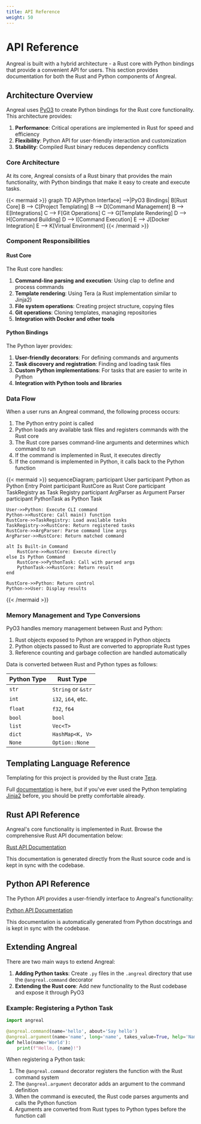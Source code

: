```yaml
---
title: API Reference
weight: 50
---
```


# API Reference

Angreal is built with a hybrid architecture - a Rust core with Python bindings that provide a convenient API for users. This section provides documentation for both the Rust and Python components of Angreal.

## Architecture Overview

Angreal uses [PyO3](https://pyo3.rs/) to create Python bindings for the Rust core functionality. This architecture provides:

1. **Performance**: Critical operations are implemented in Rust for speed and efficiency
2. **Flexibility**: Python API for user-friendly interaction and customization
3. **Stability**: Compiled Rust binary reduces dependency conflicts

### Core Architecture

At its core, Angreal consists of a Rust binary that provides the main functionality, with Python bindings that make it easy to create and execute tasks.

{{< mermaid >}}
graph TD
    A[Python Interface] -->|PyO3 Bindings| B[Rust Core]
    B --> C[Project Templating]
    B --> D[Command Management]
    B --> E[Integrations]
    C --> F[Git Operations]
    C --> G[Template Rendering]
    D --> H[Command Building]
    D --> I[Command Execution]
    E --> J[Docker Integration]
    E --> K[Virtual Environment]
{{< /mermaid >}}

### Component Responsibilities

#### Rust Core
The Rust core handles:
1. **Command-line parsing and execution**: Using clap to define and process commands
2. **Template rendering**: Using Tera (a Rust implementation similar to Jinja2)
3. **File system operations**: Creating project structure, copying files
4. **Git operations**: Cloning templates, managing repositories
5. **Integration with Docker and other tools**

#### Python Bindings
The Python layer provides:
1. **User-friendly decorators**: For defining commands and arguments
2. **Task discovery and registration**: Finding and loading task files
3. **Custom Python implementations**: For tasks that are easier to write in Python
4. **Integration with Python tools and libraries**

### Data Flow

When a user runs an Angreal command, the following process occurs:

1. The Python entry point is called
2. Python loads any available task files and registers commands with the Rust core
3. The Rust core parses command-line arguments and determines which command to run
4. If the command is implemented in Rust, it executes directly
5. If the command is implemented in Python, it calls back to the Python function

{{< mermaid >}}
sequenceDiagram;
    participant User
    participant Python as Python Entry Point
    participant RustCore as Rust Core
    participant TaskRegistry as Task Registry
    participant ArgParser as Argument Parser
    participant PythonTask as Python Task

    User->>Python: Execute CLI command
    Python->>RustCore: Call main() function
    RustCore->>TaskRegistry: Load available tasks
    TaskRegistry->>RustCore: Return registered tasks
    RustCore->>ArgParser: Parse command line args
    ArgParser->>RustCore: Return matched command

    alt Is Built-in Command
        RustCore->>RustCore: Execute directly
    else Is Python Command
        RustCore->>PythonTask: Call with parsed args
        PythonTask->>RustCore: Return result
    end

    RustCore->>Python: Return control
    Python->>User: Display results
{{< /mermaid >}}

### Memory Management and Type Conversions

PyO3 handles memory management between Rust and Python:

1. Rust objects exposed to Python are wrapped in Python objects
2. Python objects passed to Rust are converted to appropriate Rust types
3. Reference counting and garbage collection are handled automatically

Data is converted between Rust and Python types as follows:

| Python Type | Rust Type |
|-------------|-----------|
| `str` | `String` or `&str` |
| `int` | `i32`, `i64`, etc. |
| `float` | `f32`, `f64` |
| `bool` | `bool` |
| `list` | `Vec<T>` |
| `dict` | `HashMap<K, V>` |
| `None` | `Option::None` |

## Templating Language Reference
Templating for this project is provided by the Rust crate [Tera](https://tera.netlify.app/).

Full [documentation](https://tera.netlify.app/docs/) is here, but if you've ever used the Python templating [Jinja2](https://jinja.palletsprojects.com/en/3.1.x/)
before, you should be pretty comfortable already.

## Rust API Reference

Angreal's core functionality is implemented in Rust. Browse the comprehensive Rust API documentation below:

[Rust API Documentation](https://docs.rs/angreal)

This documentation is generated directly from the Rust source code and is kept in sync with the codebase.

## Python API Reference

The Python API provides a user-friendly interface to Angreal's functionality:

[Python API Documentation](py_angreal)

This documentation is automatically generated from Python docstrings and is kept in sync with the codebase.

## Extending Angreal

There are two main ways to extend Angreal:

1. **Adding Python tasks**: Create `.py` files in the `.angreal` directory that use the `@angreal.command` decorator
2. **Extending the Rust core**: Add new functionality to the Rust codebase and expose it through PyO3

### Example: Registering a Python Task

```python
import angreal

@angreal.command(name='hello', about='Say hello')
@angreal.argument(name='name', long='name', takes_value=True, help='Name to greet')
def hello(name='World'):
    print(f"Hello, {name}!")
```

When registering a Python task:
1. The `@angreal.command` decorator registers the function with the Rust command system
2. The `@angreal.argument` decorator adds an argument to the command definition
3. When the command is executed, the Rust code parses arguments and calls the Python function
4. Arguments are converted from Rust types to Python types before the function call
